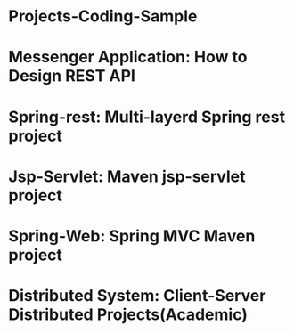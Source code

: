 # Projects-Coding-Sample

# Messenger Application: How to Design REST API

# Spring-rest: Multi-layerd Spring rest project

# Jsp-Servlet: Maven jsp-servlet project

# Spring-Web: Spring MVC Maven project

# Distributed System: Client-Server Distributed Projects(Academic)

